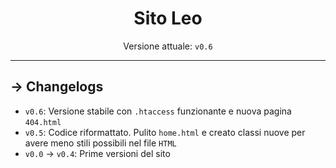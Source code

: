 <h1 align="center">Sito Leo</h1>
<p align="center">Versione attuale: <code>v0.6</code></p>

---

## → Changelogs

- `v0.6`: Versione stabile con `.htaccess` funzionante e nuova pagina `404.html`
- `v0.5`: Codice riformattato. Pulito `home.html` e creato classi nuove per avere meno stili possibili nel file `HTML`
- `v0.0` → `v0.4`: Prime versioni del sito
